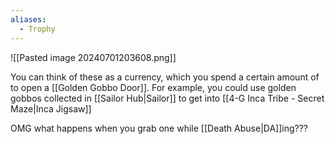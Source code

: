 ```yaml
---
aliases:
  - Trophy
---
```

![[Pasted image 20240701203608.png]]

You can think of these as a currency, which you spend a certain amount of to open a [[Golden Gobbo Door]]. For example, you could use golden gobbos collected in [[Sailor Hub|Sailor]] to get into [[4-G Inca Tribe - Secret Maze|Inca Jigsaw]]

OMG what happens when you grab one while [[Death Abuse|DA]]ing???